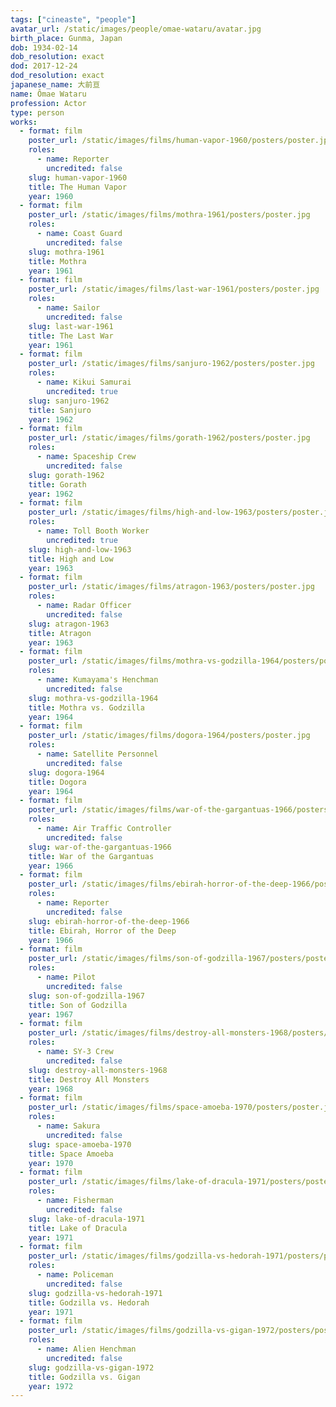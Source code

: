 ```yaml
---
tags: ["cineaste", "people"]
avatar_url: /static/images/people/omae-wataru/avatar.jpg
birth_place: Gunma, Japan
dob: 1934-02-14
dob_resolution: exact
dod: 2017-12-24
dod_resolution: exact
japanese_name: 大前亘
name: Ômae Wataru
profession: Actor
type: person
works:
  - format: film
    poster_url: /static/images/films/human-vapor-1960/posters/poster.jpg
    roles:
      - name: Reporter
        uncredited: false
    slug: human-vapor-1960
    title: The Human Vapor
    year: 1960
  - format: film
    poster_url: /static/images/films/mothra-1961/posters/poster.jpg
    roles:
      - name: Coast Guard
        uncredited: false
    slug: mothra-1961
    title: Mothra
    year: 1961
  - format: film
    poster_url: /static/images/films/last-war-1961/posters/poster.jpg
    roles:
      - name: Sailor
        uncredited: false
    slug: last-war-1961
    title: The Last War
    year: 1961
  - format: film
    poster_url: /static/images/films/sanjuro-1962/posters/poster.jpg
    roles:
      - name: Kikui Samurai
        uncredited: true
    slug: sanjuro-1962
    title: Sanjuro
    year: 1962
  - format: film
    poster_url: /static/images/films/gorath-1962/posters/poster.jpg
    roles:
      - name: Spaceship Crew
        uncredited: false
    slug: gorath-1962
    title: Gorath
    year: 1962
  - format: film
    poster_url: /static/images/films/high-and-low-1963/posters/poster.jpg
    roles:
      - name: Toll Booth Worker
        uncredited: true
    slug: high-and-low-1963
    title: High and Low
    year: 1963
  - format: film
    poster_url: /static/images/films/atragon-1963/posters/poster.jpg
    roles:
      - name: Radar Officer
        uncredited: false
    slug: atragon-1963
    title: Atragon
    year: 1963
  - format: film
    poster_url: /static/images/films/mothra-vs-godzilla-1964/posters/poster.jpg
    roles:
      - name: Kumayama's Henchman
        uncredited: false
    slug: mothra-vs-godzilla-1964
    title: Mothra vs. Godzilla
    year: 1964
  - format: film
    poster_url: /static/images/films/dogora-1964/posters/poster.jpg
    roles:
      - name: Satellite Personnel
        uncredited: false
    slug: dogora-1964
    title: Dogora
    year: 1964
  - format: film
    poster_url: /static/images/films/war-of-the-gargantuas-1966/posters/poster.jpg
    roles:
      - name: Air Traffic Controller
        uncredited: false
    slug: war-of-the-gargantuas-1966
    title: War of the Gargantuas
    year: 1966
  - format: film
    poster_url: /static/images/films/ebirah-horror-of-the-deep-1966/posters/poster.jpg
    roles:
      - name: Reporter
        uncredited: false
    slug: ebirah-horror-of-the-deep-1966
    title: Ebirah, Horror of the Deep
    year: 1966
  - format: film
    poster_url: /static/images/films/son-of-godzilla-1967/posters/poster.jpg
    roles:
      - name: Pilot
        uncredited: false
    slug: son-of-godzilla-1967
    title: Son of Godzilla
    year: 1967
  - format: film
    poster_url: /static/images/films/destroy-all-monsters-1968/posters/poster.jpg
    roles:
      - name: SY-3 Crew
        uncredited: false
    slug: destroy-all-monsters-1968
    title: Destroy All Monsters
    year: 1968
  - format: film
    poster_url: /static/images/films/space-amoeba-1970/posters/poster.jpg
    roles:
      - name: Sakura
        uncredited: false
    slug: space-amoeba-1970
    title: Space Amoeba
    year: 1970
  - format: film
    poster_url: /static/images/films/lake-of-dracula-1971/posters/poster.jpg
    roles:
      - name: Fisherman
        uncredited: false
    slug: lake-of-dracula-1971
    title: Lake of Dracula
    year: 1971
  - format: film
    poster_url: /static/images/films/godzilla-vs-hedorah-1971/posters/poster.jpg
    roles:
      - name: Policeman
        uncredited: false
    slug: godzilla-vs-hedorah-1971
    title: Godzilla vs. Hedorah
    year: 1971
  - format: film
    poster_url: /static/images/films/godzilla-vs-gigan-1972/posters/poster.jpg
    roles:
      - name: Alien Henchman
        uncredited: false
    slug: godzilla-vs-gigan-1972
    title: Godzilla vs. Gigan
    year: 1972
---
```

